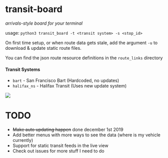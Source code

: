 # transit-board
_arrivals-style board for your terminal_

usage: 
`python3 transit_board -t <transit system> -s <stop_id>`

On first time setup, or when route data gets stale, 
add the argument `-u` to download & update static route files.

You can find the json route resource definitions in the `route_links` directory

#### Transit Systems
* `bart` - San Francisco Bart (Hardcoded, no updates)
* `halifax_ns` - Halifax Transit (Uses new update system)

![](https://raw.githubusercontent.com/BasicBeluga/transit-board/master/example.jpg?token=AAHQJNEU3CTTV6LU5ALQAC25Q2NJO)

# TODO
* ~~Make auto updating happen~~ done december 1st 2019
* Add better menus with more ways to see the data (where is my vehicle currently)
* Support for static transit feeds in the live view
* Check out issues for more stuff I need to do
